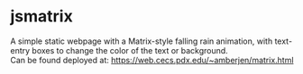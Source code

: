 # jsmatrix

A simple static webpage with a Matrix-style falling rain animation, with text-entry boxes to change the color of the text or background.<br>
Can be found deployed at: https://web.cecs.pdx.edu/~amberjen/matrix.html
